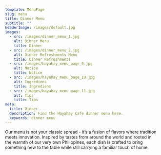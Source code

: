 ```yaml
---
template: MenuPage
slug: menu
title: Dinner Menu
subtitle: ""
headerImage: /images/default.jpg
images:
  - src: /images/dinner_menu_1.jpg
    alt: Dinner Menu
    title: Dinner    
  - src: /images/dinner_menu_2.jpg
    alt: Dinner Refreshments Menu
    title: Dinner Refreshments
  - src: /images/hayahay_menu_page_9.jpg
    alt: Notice
    title: Notice
  - src: /images/hayahay_menu_page_10.jpg
    alt: Ingrediens
    title: Ingrediens
  - src: /images/hayahay_menu_page_11.jpg
    alt: Tips
    title: Tips
meta:
  title: Dinner
  description: Find the Hayahay Cafe dinner menu here.
  keywords: dinner menu
---
```

Our menu is not your classic spread - it’s a fusion of flavors where tradition meets innovation. Inspired by tastes from
around the world and rooted in the warmth of our very own Philippines, each dish is crafted to bring something new to
the table while still carrying a familiar touch of home.
